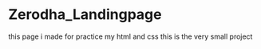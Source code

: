 # Zerodha_Landingpage

this page i made for practice my html and css 
this is the very small project 
